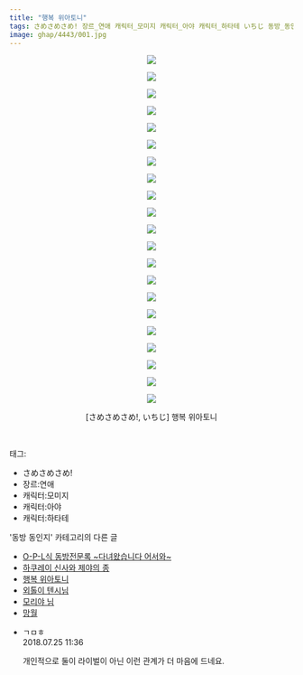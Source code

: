 ```yaml
---
title: "행복 위아토니"
tags: さめさめさめ! 장르_연애 캐릭터_모미지 캐릭터_아야 캐릭터_하타테 いちじ 동방_동인지
image: ghap/4443/001.jpg
---
```

<div class="article">
<p style="text-align: center; clear: none; float: none;"><img src="{{ site.nasurl }}/ghap/4443/001.jpg"/></p>
<p style="text-align: center; clear: none; float: none;"><img src="{{ site.nasurl }}/ghap/4443/002.jpg"/></p>
<p style="text-align: center; clear: none; float: none;"><img src="{{ site.nasurl }}/ghap/4443/003.jpg"/></p>
<p style="text-align: center; clear: none; float: none;"><img src="{{ site.nasurl }}/ghap/4443/004.jpg"/></p>
<p style="text-align: center; clear: none; float: none;"><img src="{{ site.nasurl }}/ghap/4443/005.jpg"/></p>
<p style="text-align: center; clear: none; float: none;"><img src="{{ site.nasurl }}/ghap/4443/006.jpg"/></p>
<p style="text-align: center; clear: none; float: none;"><img src="{{ site.nasurl }}/ghap/4443/007.jpg"/></p>
<p style="text-align: center; clear: none; float: none;"><img src="{{ site.nasurl }}/ghap/4443/008.jpg"/></p>
<p style="text-align: center; clear: none; float: none;"><img src="{{ site.nasurl }}/ghap/4443/009.jpg"/></p>
<p style="text-align: center; clear: none; float: none;"><img src="{{ site.nasurl }}/ghap/4443/010.jpg"/></p>
<p style="text-align: center; clear: none; float: none;"><img src="{{ site.nasurl }}/ghap/4443/011.jpg"/></p>
<p style="text-align: center; clear: none; float: none;"><img src="{{ site.nasurl }}/ghap/4443/012.jpg"/></p>
<p style="text-align: center; clear: none; float: none;"><img src="{{ site.nasurl }}/ghap/4443/013.jpg"/></p>
<p style="text-align: center; clear: none; float: none;"><img src="{{ site.nasurl }}/ghap/4443/014.jpg"/></p>
<p style="text-align: center; clear: none; float: none;"><img src="{{ site.nasurl }}/ghap/4443/015.jpg"/></p>
<p style="text-align: center; clear: none; float: none;"><img src="{{ site.nasurl }}/ghap/4443/016.jpg"/></p>
<p style="text-align: center; clear: none; float: none;"><img src="{{ site.nasurl }}/ghap/4443/017.jpg"/></p>
<p style="text-align: center; clear: none; float: none;"><img src="{{ site.nasurl }}/ghap/4443/018.jpg"/></p>
<p style="text-align: center; clear: none; float: none;"><img src="{{ site.nasurl }}/ghap/4443/019.jpg"/></p>
<p style="text-align: center; clear: none; float: none;"><img src="{{ site.nasurl }}/ghap/4443/020.jpg"/></p>
<p style="text-align: center; clear: none; float: none;"><img src="{{ site.nasurl }}/ghap/4443/021.jpg"/></p>
<p style="text-align: center; clear: none; float: none;">[さめさめさめ!, いちじ] 행복 위아토니</p>
<p><br/></p>
</div><div class="tagTrail">
<p>태그: </p>
<ul>
<li>さめさめさめ!</li>
<li>장르:연애</li>
<li>캐릭터:모미지</li>
<li>캐릭터:아야</li>
<li>캐릭터:하타테</li>
</ul>
</div><div class="another">
<p>'동방 동인지' 카테고리의 다른 글</p>
<ul>
<li><a href="/2018-06-11-ghap_4445">O-P-L식 동방전문록 ~다녀왔습니다 어서와~</a></li>
<li><a href="/2018-06-11-ghap_4444">하쿠레이 신사와 제야의 종</a></li>
<li><a href="/2018-06-11-ghap_4443">행복 위아토니</a></li>
<li><a href="/2018-06-11-ghap_4442">외톨이 텐시님</a></li>
<li><a href="/2018-06-09-ghap_4397">모리야 님</a></li>
<li><a href="/2018-06-09-ghap_4441">망월</a></li>
</ul>
</div><div class="cb_module cb_fluid">
<div class="cb_wrt cb_profile">
<div class="comment">
<ul>
<li class="cb_thumb_off" id="comment15293356">
<div class="cb_comment_area">
<div class="cb_info_area">
<div class="cb_section">
<span class="cb_nick_name">ㄱㅁㅎ</span>
</div>
<div class="cb_section">
<span class="cb_date">2018.07.25 11:36 </span>
</div>
</div>
<div class="cb_dsc_comment">
<p class="cb_dsc">
											개인적으로 둘이 라이벌이 아닌 이런 관계가 더 마음에 드네요.
										</p>
</div>
</div></li>
</ul>
</div>
</div><!-- commentList close -->
</div>